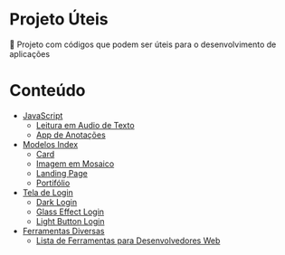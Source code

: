 <h1 align="left">Projeto Úteis</h1>

<p align="left">🚀 Projeto com códigos que podem ser úteis para o desenvolvimento de aplicações</p>

Conteúdo
=================
<!--ts-->
   * [JavaScript](#javascript)
      * [Leitura em Audio de Texto](https://gabrielsouzas.github.io/projeto-uteis/javascript/audio-leitura-texto/index.html)
      * [App de Anotações](https://gabrielsouzas.github.io/projeto-uteis/javascript/note-app/)
   * [Modelos Index](#modelos-index)
      * [Card](https://gabrielsouzas.github.io/projeto-uteis/modelos-index/card/index.html)
      * [Imagem em Mosaico](https://gabrielsouzas.github.io/projeto-uteis/modelos-index/imagem-mosaico/)
      * [Landing Page](https://gabrielsouzas.github.io/projeto-uteis/modelos-index/landing-page/)
      * [Portifólio](https://gabrielsouzas.github.io/projeto-uteis/modelos-index/portifolio/)
   * [Tela de Login](#tela-login)
      * [Dark Login](https://gabrielsouzas.github.io/projeto-uteis/tela-login/dark-login/)
      * [Glass Effect Login](https://gabrielsouzas.github.io/projeto-uteis/tela-login/glass-effect-login/)
      * [Light Button Login](https://gabrielsouzas.github.io/projeto-uteis/tela-login/login-light-button/) 
   * [Ferramentas Diversas](#useful-web-tools)
      * [Lista de Ferramentas para Desenvolvedores Web](https://gabrielsouzas.github.io/projeto-uteis/useful-web-tools/)
<!--te-->
 
